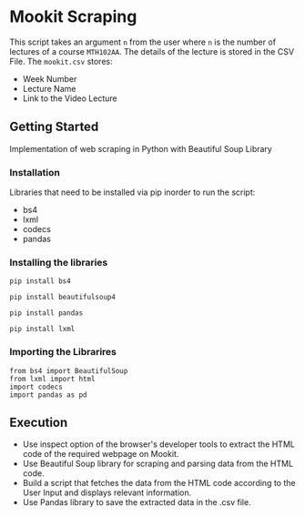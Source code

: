 # Mookit Scraping

This script takes an argument ```n``` from the user where ```n``` is the number of lectures of a course ```MTH102AA```. The details of the lecture is stored in the CSV File. The ```mookit.csv``` stores:

* Week Number
* Lecture Name
* Link to the Video Lecture

## Getting Started

Implementation of web scraping in Python with Beautiful Soup Library

### Installation

Libraries that need to be installed via pip inorder to run the script:

* bs4
* lxml
* codecs
* pandas

### Installing the libraries

```
pip install bs4
```
```
pip install beautifulsoup4
```
```
pip install pandas
```
```
pip install lxml
```

### Importing the Librarires

```
from bs4 import BeautifulSoup
from lxml import html
import codecs
import pandas as pd
```

## Execution

* Use inspect option of the browser's developer tools to extract the HTML code of the required webpage on Mookit.
* Use Beautiful Soup library for scraping and parsing data from the HTML code.
* Build a script that fetches the data from the HTML code according to the User Input and displays relevant information.
* Use Pandas library to save the extracted data in the .csv file.